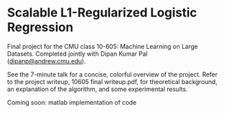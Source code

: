 Scalable L1-Regularized Logistic Regression
===========================================

Final project for the CMU class 10-605: Machine Learning on Large Datasets. Completed jointly with Dipan Kumar Pal (dipanp@andrew.cmu.edu).

See the 7-minute talk for a concise, colorful overview of the project. Refer to the project writeup, 10605 final writeup.pdf, for theoretical background, an explanation of the algorithm, and some experimental results.

Coming soon: matlab implementation of code
